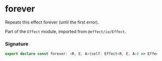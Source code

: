 # forever

Repeats this effect forever (until the first error).

Part of the `Effect` module, imported from `@effect/io/Effect`.

### Signature

```typescript
export declare const forever: <R, E, A>(self: Effect<R, E, A>) => Effect<R, E, never>
```
